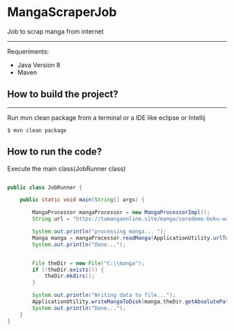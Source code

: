 # MangaScraperJob
Job to scrap manga from internet

***
Requeriments: 
*  Java Version 8
*  Maven


## How to build the project?

***
Run mvn clean package from a terminal or a IDE like eclipse or Intellij
```
$ mvn clean package
```

## How to run the code?

Execute the main class(JobRunner class)

```java

public class JobRunner {

    public static void main(String[] args) {

        MangaProcessor mangaProcessor = new MangaProcessorImpl();
        String url = "https://tumangaonline.site/manga/soredemo-boku-wa-kimi-ga-suki";

        System.out.println("processing manga... ");
        Manga manga = mangaProcessor.readManga(ApplicationUtility.urlToDocument(url));
        System.out.println("Done...");


        File theDir = new File("C:\\manga");
        if (!theDir.exists()) {
            theDir.mkdirs();
        }

        System.out.println("Writing data to file...");
        ApplicationUtility.writeMangaToDisk(manga,theDir.getAbsolutePath());
        System.out.println("Done...");
    }
}


```

